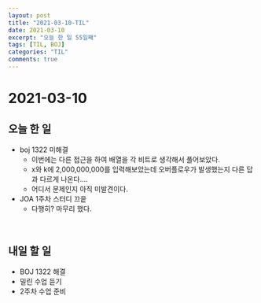 ```yaml
---
layout: post
title: "2021-03-10-TIL"
date: 2021-03-10
excerpt: "오늘 한 일 55일째"
tags: [TIL, BOJ]
categories: "TIL"
comments: true
---
```


# 2021-03-10

## 오늘 한 일    
- boj 1322 미해결
    - 이번에는 다른 접근을 하여 배열을 각 비트로 생각해서 풀어보았다.
    - x와 k에 2,000,000,000를 입력해보았는데 오버플로우가 발생했는지 다른 답과 다르게 나온다....
    - 어디서 문제인지 아직 미발견이다.
- JOA 1주차 스터디 끄읕
    - 다행히? 마무리 했다.

<br>

## 내일 할 일
- BOJ 1322 해결
- 밀린 수업 듣기
- 2주차 수업 준비